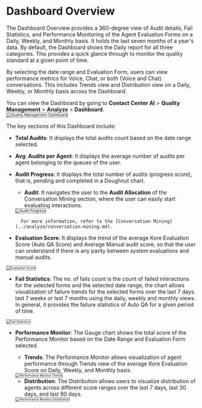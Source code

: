 # Dashboard Overview

The Dashboard Overview provides a 360-degree view of Audit details, Fail Statistics, and Performance Monitoring of the Agent Evaluation Forms on a Daily, Weekly, and Monthly basis. It holds the last seven months of a year's data. By default, the Dashboard shows the Daily report for all three categories. This provides a quick glance through to monitor the quality standard at a given point of time.

By selecting the date range and Evaluation Form, users can view performance metrics for Voice, Chat, or both (Voice and Chat) conversations. This includes Trends view and Distribution view on a Daily, Weekly, or Monthly basis across the Dashboard.

You can view the Dashboard by going to **Contact Center AI** > **Quality Management** > **Analyze** > **Dashboard**.  
<img src="../images/qm-dashboard.png" alt="Quality Management Dashboard" title="Quality Management Dashboard" style="border: 1px solid gray; zoom:70%;">

The key sections of this Dashboard include:

* **Total Audits**: It displays the total audits count based on the date range selected.
* **Avg. Audits per Agent**: It displays the average number of audits per agent belonging to the queues of the user.
* **Audit Progress**: It displays the total number of audits (progress score), that is, pending and completed in a Doughnut chart.
    * **Audit**: It navigates the user to the **Audit Allocation** of the Conversation Mining section, where the user can easily start evaluating interactions.  
    <img src="../images/audit-progress.png" alt="Audit Progress" title="Audit Progress" style="border: 1px solid gray; zoom:70%;">

        For more information, refer to the [Conversation Mining](../analyze/conversation-mining.md).

* **Evaluation Score**: It displays the trend of the average Kore Evaluation Score (Auto QA Score) and Average Manual audit score, so that the user can understand if there is any parity between system evaluations and manual audits.  
<img src="../images/evaluation-score.png" alt="Evaluation Score" title="Evaluation Score" style="border: 1px solid gray; zoom:60%;">

* **Fail Statistics**: The no. of fails count is the count of failed interactions for the selected forms and the selected date range, the chart allows visualization of failure trends for the selected forms over the last 7 days. last 7 weeks or last 7 months using the daily, weekly and monthly views. In general, it provides the failure statistics of Auto QA for a given period of time.  
<img src="../images/fail-statistics.png" alt="Fail Statistics" title="Fail Statistics" style="border: 1px solid gray; zoom:60%;">

* **Performance Monitor**: The Gauge chart shows the total score of the Performance Monitor based on the Date Range and Evaluation Form selected.
    * **Trends**: The Performance Monitor allows visualization of agent performance through Trends view of the average Kore Evaluation Score on Daily, Weekly, and Monthly basis.  
    <img src="../images/performance-monitor-trends.png" alt="Performance Monitor Trends" title="Performance Monitor Trends" style="border: 1px solid gray; zoom:60%;">

    * **Distribution**: The Distribution allows users to visualize distribution of agents across different score ranges over the last 7 days, last 30 days, and last 90 days.  
    <img src="../images/performance-monitor-distribution.png" alt="Performance Monitor Distribution" title="Performance Monitor Distribution" style="border: 1px solid gray; zoom:60%;">